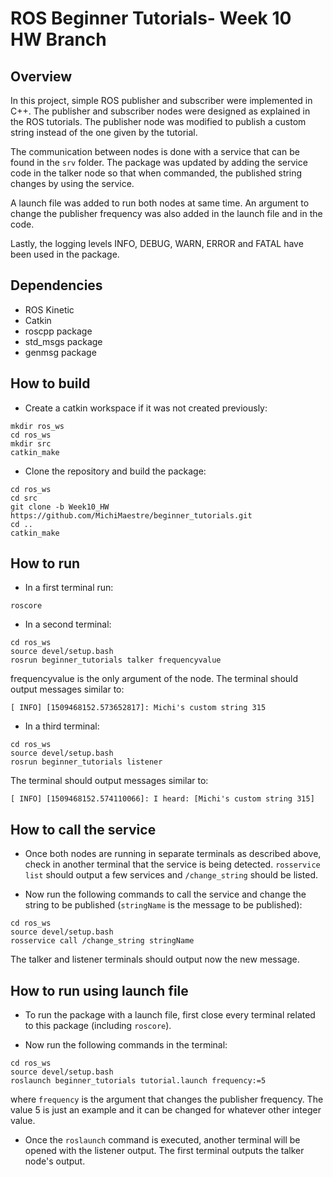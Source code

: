 # ROS Beginner Tutorials- Week 10 HW Branch

## Overview

In this project, simple ROS publisher and subscriber were implemented in C++. The publisher and subscriber nodes were designed as explained in the ROS tutorials. The publisher node was modified to publish a custom string instead of the one given by the tutorial.

The communication between nodes is done with a service that can be found in the `srv` folder. The package was updated by adding the service code in the talker node so that when commanded, the published string changes by using the service.

A launch file was added to run both nodes at same time. An argument to change the publisher frequency was also added in the launch file and in the code.

Lastly, the logging levels INFO, DEBUG, WARN, ERROR and FATAL have been used in the package. 

## Dependencies

* ROS Kinetic
* Catkin
* roscpp package
* std_msgs package
* genmsg package

## How to build

* Create a catkin workspace if it was not created previously:

```
mkdir ros_ws
cd ros_ws
mkdir src
catkin_make
```
* Clone the repository and build the package:
```
cd ros_ws
cd src
git clone -b Week10_HW https://github.com/MichiMaestre/beginner_tutorials.git
cd ..
catkin_make
```

## How to run

* In a first terminal run:

```
roscore
```
* In a second terminal:
```
cd ros_ws
source devel/setup.bash
rosrun beginner_tutorials talker frequencyvalue
```
frequencyvalue is the only argument of the node. The terminal should output messages similar to:

`[ INFO] [1509468152.573652817]: Michi's custom string 315`

* In a third terminal:
```
cd ros_ws
source devel/setup.bash
rosrun beginner_tutorials listener
```
The terminal should output messages similar to:

`[ INFO] [1509468152.574110066]: I heard: [Michi's custom string 315]`


## How to call the service

* Once both nodes are running in separate terminals as described above, check in another terminal that the service is being detected. `rosservice list` should output a few services and `/change_string` should be listed.

* Now run the following commands to call the service and change the string to be published (`stringName` is the message to be published):
```
cd ros_ws
source devel/setup.bash
rosservice call /change_string stringName
```
The talker and listener terminals should output now the new message.

## How to run using launch file

* To run the package with a launch file, first close every terminal related to this package (including `roscore`).

* Now run the following commands in the terminal:
```
cd ros_ws
source devel/setup.bash
roslaunch beginner_tutorials tutorial.launch frequency:=5
```
where `frequency` is the argument that changes the publisher frequency. The value 5 is just an example and it can be changed for whatever other integer value.

* Once the `roslaunch` command is executed, another terminal will be opened with the listener output. The first terminal outputs the talker node's output.
